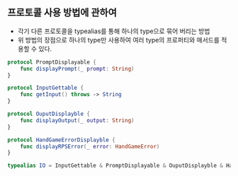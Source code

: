 ## 프로토콜 사용 방법에 관하여

- 각기 다른 프로토콜을 typealias를 통해 하나의 type으로 묶어 버리는 방법
- 위 방법의 장점으로 하나의 type만 사용하여 여러 type의 프로퍼티와 매서드를 적용할 수 있다.

```swift
protocol PromptDisplayable {
    func displayPrompt(_ prompt: String)
}

protocol InputGettable {
    func getInput() throws -> String
}

protocol OuputDisplayble {
    func displayOutput(_ output: String)
}

protocol HandGameErrorDisplayble {
    func displayRPSError(_ error: HandGameError)
}

typealias IO = InputGettable & PromptDisplayable & OuputDisplayble & HandGameErrorDisplayble
```
